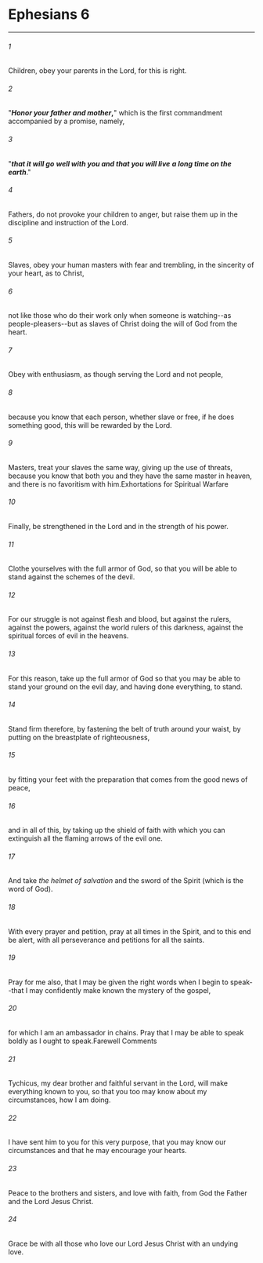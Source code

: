 # Ephesians 6
***



###### 1 
Children, obey your parents in the Lord, for this is right. 

###### 2 
"**_Honor your father and mother_,**" which is the first commandment accompanied by a promise, namely, 

###### 3 
"**_that it will go_** **_well with you and that you will live_** **_a long time on the earth_**." 

###### 4 
Fathers, do not provoke your children to anger, but raise them up in the discipline and instruction of the Lord. 

###### 5 
Slaves, obey your human masters with fear and trembling, in the sincerity of your heart, as to Christ, 

###### 6 
not like those who do their work only when someone is watching--as people-pleasers--but as slaves of Christ doing the will of God from the heart. 

###### 7 
Obey with enthusiasm, as though serving the Lord and not people, 

###### 8 
because you know that each person, whether slave or free, if he does something good, this will be rewarded by the Lord. 

###### 9 
Masters, treat your slaves the same way, giving up the use of threats, because you know that both you and they have the same master in heaven, and there is no favoritism with him.Exhortations for Spiritual Warfare 

###### 10 
Finally, be strengthened in the Lord and in the strength of his power. 

###### 11 
Clothe yourselves with the full armor of God, so that you will be able to stand against the schemes of the devil. 

###### 12 
For our struggle is not against flesh and blood, but against the rulers, against the powers, against the world rulers of this darkness, against the spiritual forces of evil in the heavens. 

###### 13 
For this reason, take up the full armor of God so that you may be able to stand your ground on the evil day, and having done everything, to stand. 

###### 14 
Stand firm therefore, by fastening the belt of truth around your waist, by putting on the breastplate of righteousness, 

###### 15 
by fitting your feet with the preparation that comes from the good news of peace, 

###### 16 
and in all of this, by taking up the shield of faith with which you can extinguish all the flaming arrows of the evil one. 

###### 17 
And take _the helmet of salvation_ and the sword of the Spirit (which is the word of God). 

###### 18 
With every prayer and petition, pray at all times in the Spirit, and to this end be alert, with all perseverance and petitions for all the saints. 

###### 19 
Pray for me also, that I may be given the right words when I begin to speak--that I may confidently make known the mystery of the gospel, 

###### 20 
for which I am an ambassador in chains. Pray that I may be able to speak boldly as I ought to speak.Farewell Comments 

###### 21 
Tychicus, my dear brother and faithful servant in the Lord, will make everything known to you, so that you too may know about my circumstances, how I am doing. 

###### 22 
I have sent him to you for this very purpose, that you may know our circumstances and that he may encourage your hearts. 

###### 23 
Peace to the brothers and sisters, and love with faith, from God the Father and the Lord Jesus Christ. 

###### 24 
Grace be with all those who love our Lord Jesus Christ with an undying love.
